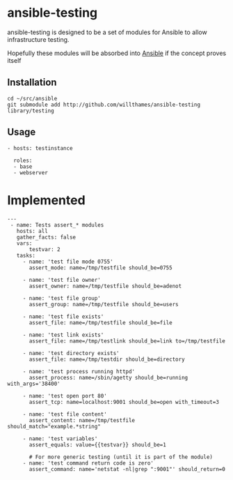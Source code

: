 ansible-testing
===============

ansible-testing is designed to be a set of modules for Ansible to allow 
infrastructure testing. 

Hopefully these modules will be absorbed into [Ansible](http://github.com/ansible/ansible)
if the concept proves itself

## Installation

```
cd ~/src/ansible
git submodule add http://github.com/willthames/ansible-testing library/testing
```

## Usage
```
- hosts: testinstance

  roles:
  - base
  - webserver
```

# Implemented
```
---
 - name: Tests assert_* modules
   hosts: all
   gather_facts: false
   vars:
       testvar: 2
   tasks:
     - name: 'test file mode 0755'
       assert_mode: name=/tmp/testfile should_be=0755 

     - name: 'test file owner'
       assert_owner: name=/tmp/testfile should_be=adenot
       
     - name: 'test file group'
       assert_group: name=/tmp/testfile should_be=users

     - name: 'test file exists'
       assert_file: name=/tmp/testfile should_be=file
       
     - name: 'test link exists'
       assert_file: name=/tmp/testlink should_be=link to=/tmp/testfile
       
     - name: 'test directory exists'
       assert_file: name=/tmp/testdir should_be=directory
       
     - name: 'test process running httpd'
       assert_process: name=/sbin/agetty should_be=running with_args='38400'
       
     - name: 'test open port 80'
       assert_tcp: name=localhost:9001 should_be=open with_timeout=3
       
     - name: 'test file content'
       assert_content: name=/tmp/testfile should_match="example.*string"
          
     - name: 'test variables'
       assert_equals: value={{testvar}} should_be=1

       # For more generic testing (until it is part of the module)
     - name: 'test command return code is zero'
       assert_command: name='netstat -nl|grep ":9001"' should_return=0
```

